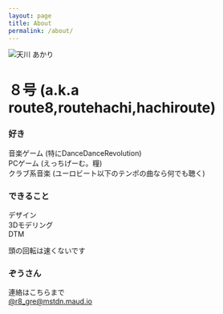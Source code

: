 ```yaml
---
layout: page
title: About
permalink: /about/
---
```


![天川 あかり](https://avatars1.githubusercontent.com/u/33120349?s=460&v=4)

# ８号 (a.k.a route8,routehachi,hachiroute)

### 好き

音楽ゲーム (特にDanceDanceRevolution)  
PCゲーム (えっちげーむ。糧)  
クラブ系音楽 (ユーロビート以下のテンポの曲なら何でも聴く)  
  
  
### できること

デザイン  
3Dモデリング  
DTM  

頭の回転は速くないです

  
### ぞうさん

連絡はこちらまで  
[@r8_gre@mstdn.maud.io](https://mstdn.maud.io/@r8_gre)
